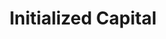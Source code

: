 ---
layout: firm_page
title: "Initialized Capital"
id: "initialized.com"
permalink: "/initializedcapitalinitialized.com/"
website: "https://initialized.com"
offices: "San Francisco (United States), New York (United States)"
investment_stages: "Seed, Series A, Series B"
portfolio_companies: "Coinbase, Instacart, Rippling, Flexport, Flock Safety, Trilobio"
portfolio_link: "https://initialized.com/companies"
investment_markets: "SaaS, Sustainability, Health, Hard tech, Artificial intelligence, Infrastructure, Consumer, Crypto, Finance, Financial Services, Impact Investing, Software"
founded_year: "2012"
description: "Initialized Capital is an early-stage VC firm focused on the seed."
linkedin: "https://www.linkedin.com/company/initialized-capital"
twitter: "https://twitter.com/Initialized"
instagram: "https://www.instagram.com/initialized/"
team_page: "https://initialized.com/team"
investor_type: "Venture Capital"
crunchbase: "https://www.crunchbase.com/organization/initialized-capital"
pitchbook: "https://pitchbook.com/profiles/investor/54726-76"

# SEO Optimization
meta_title: "Initialized Capital - VC Firm - projectstartups.com"
meta_description: "Initialized Capital, Initialized Capital is an early-stage VC firm focused on the seed...."
meta_keywords: "Initialized Capital, SaaS, Sustainability, Health, Hard tech, Artificial intelligence, Infrastructure, Consumer, Crypto, Finance, Financial Services, Impact Investing, Software, VC firm, venture capital, startup investor, projectstartups.com"
canonical_url: "https://vc.projectstartups.com/initializedcapitalinitialized.com/"
---